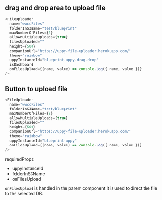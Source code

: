 ## drag and drop area to upload file

```js
<FileUploader
  name="wwccFiles"
  folderInS3Name="test/blueprint"
  maxNumberOfFiles={2}
  allowMultipleUploads={true}
  filesUploaded=""
  height={500}
  companionUrl="https://uppy-file-uploader.herokuapp.com/"
  theme="rainbow"
  uppyInstanceId="blueprint-uppy-drag-drop"
  isDashboard
  onFilesUpload={(name, value) => console.log({ name, value })}
/>
```

## Button to upload file

```js
<FileUploader
  name="wwccFiles"
  folderInS3Name="test/blueprint"
  maxNumberOfFiles={2}
  allowMultipleUploads={true}
  filesUploaded=""
  height={500}
  companionUrl="https://uppy-file-uploader.herokuapp.com/"
  theme="rainbow"
  uppyInstanceId="blueprint-uppy"
  onFilesUpload={(name, value) => console.log({ name, value })}
/>
```

requiredProps:

- uppyInstanceId
- folderInS3Name
- onFilesUpload

`onFilesUpload` is handled in the parent component it is used to direct the file to the selected DB.
